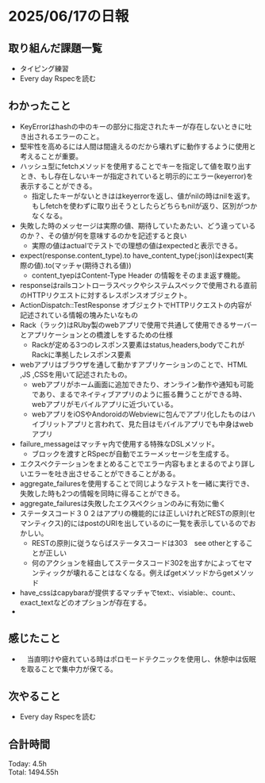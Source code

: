 # 2025/06/17の日報
## 取り組んだ課題一覧
* タイピング練習
* Every day Rspecを読む
## わかったこと 
* KeyErrorはhashの中のキーの部分に指定されたキーが存在しないときに吐き出されるエラーのこと。
* 堅牢性を高めるには人間は間違えるのだから壊れずに動作するように使用と考えることが重要。
* ハッシュ型にfetchメソッドを使用することでキーを指定して値を取り出すとき、もし存在しないキーが指定されていると明示的にエラー(keyerror)を表示することができる。
  * 指定したキーがないときははkeyerrorを返し、値がnilの時はnilを返す。もしfetchを使わずに取り出そうとしたらどちらもnilが返り、区別がつかなくなる。
* 失敗した時のメッセージは実際の値、期待していたあたい、どう違っているのか？、その値が何を意味するのかを記述すると良い
  * 実際の値はactualでテストでの理想の値はexpectedと表示できる。
* expect(response.content_type).to have_content_type(:json)はexpect(実際の値).to(マッチャ(期待される値))
  * content_tyepはContent-Type Header の情報をそのまま返す機能。
* responseはrailsコントローラスペックやシステムスペックで使用される直前のHTTPリクエストに対するレスポンスオブジェクト。
 * ActionDispatch::TestResponse オブジェクトでHTTPリクエストの内容が記述されている情報の塊みたいなもの
* Rack（ラック)はRUby製のwebアプリで使用で共通して使用できるサーバーとアプリケーションとの橋渡しをするための仕様
  * Rackが定める3つのレスポンス要素はstatus,headers,bodyでこれがRackに準拠したレスポンス要素
* webアプリはブラウザを通して動かすアプリケーションのことで、HTML ,JS ,CSSを用いて記述されたもの。
  * webアプリがホーム画面に追加できたり、オンライン動作や通知も可能であり、まるでネイティブアプリのように振る舞うことができる時、webアプリがモバイルアプリに近づいている。
  * webアプリをiOSやAndoroidのWebviewに包んでアプリ化したものはハイブリットアプリと言われて、見た目はモバイルアプリでも中身はwebアプリ
* failure_messageはマッチャ内で使用する特殊なDSLメソッド。
  * ブロックを渡すとRSpecが自動でエラーメッセージを生成する。
* エクスペクテーションをまとめることでエラー内容もまとまるのでより詳しいエラーを吐き出させることができることがある。
* aggregate_failuresを使用することで同じようなテストを一緒に実行でき、失敗した時も2つの情報を同時に得ることができる。
 * aggregate_failuresは失敗したエクスペクションのみに有効に働く 
* ステータスコード３０２はアプリの機能的には正しいけれどRESTの原則(セマンティクス)的にはpostのURIを出しているのに一覧を表示しているのでおかしい。
  * RESTの原則に従うならばステータスコードは303　see otherとすることが正しい
  * 何のアクションを経由してステータスコード302を出すかによってセマンティックが壊れることはなくなる。例えばgetメソッドからgetメソッド
* have_cssはcapybaraが提供するマッチャでtext:、visiable:、count:、exact_textなどのオプションが存在する。
*                
## 感じたこと
* 　当直明けや疲れている時はポロモードテクニックを使用し、休憩中は仮眠を取ることで集中力が保てる。
## 次やること
* Every day Rspecを読む
##  合計時間 
Today: 4.5h<br>
Total: 1494.55h

